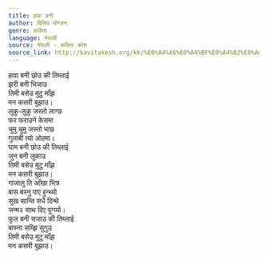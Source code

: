 ```yaml
---
title: हावा बनी
author: दिलिप योन्जन
genre: कविता
language: नेपाली
source: नेपाली - कविता कोश
source_link: http://kavitakosh.org/kk/%E0%A4%A6%E0%A4%BF%E0%A4%B2%E0%A4%BF%E0%A4%AA_%E0%A4%AF%E0%A5%8B%E0%A4%A8%E0%A5%8D%E0%A4%9C%E0%A4%A8
---
```


हावा बनी छोउ की तिम्लाई  
झरी बनी भिजाउ  
तिमी बसेउ मुटु माँझ  
मन कसरी बुझाउ।  
लुकु-लुकु जस्तो लाग्छ  
फर फराउने केसमा  
चुमु चुमु जस्तो भाछ  
गुलाबी त्यो ओठमा।  
घाम बनी छोउ की तिम्लाई  
जुन बनी लुकाउ  
तिमी बसेउ मुटु माँझ  
मन कसरी बुझाउ।  
गाजालु ति आँखा भित्र  
बास बस्नु पाए हुन्थ्यो  
सुख सान्ति सधै दिन्थे  
जन्म२ साथ दिए पुग्य्यो।  
फुल बनी सजाउ की तिम्लाई  
बास्ना सम्झि सुगुउ  
तिमी बसेउ मुटु माँझ  
मन कसरी बुझाउ।

